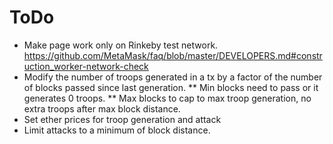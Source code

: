 





ToDo
====

* Make page work only on Rinkeby test network. https://github.com/MetaMask/faq/blob/master/DEVELOPERS.md#construction_worker-network-check
* Modify the number of troops generated in a tx by a factor of the number of blocks passed since last generation.
** Min blocks need to pass or it generates 0 troops.
** Max blocks to cap to max troop generation, no extra troops after max block distance.
* Set ether prices for troop generation and attack
* Limit attacks to a minimum of block distance.
